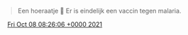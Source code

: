 > Een hoeraatje 🥳 Er is eindelijk een vaccin tegen malaria\.

<img src="../../media/tweet.ico" width="12" /> [Fri Oct 08 08:26:06 +0000 2021](https://twitter.com/DromerDenker/status/1446391440809107458)